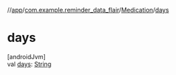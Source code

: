 //[app](../../../index.md)/[com.example.reminder_data_flair](../index.md)/[Medication](index.md)/[days](days.md)

# days

[androidJvm]\
val [days](days.md): [String](https://kotlinlang.org/api/latest/jvm/stdlib/kotlin/-string/index.html)
